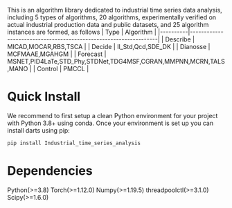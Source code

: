 This is an algorithm library dedicated to industrial time series data analysis, including 5 types of algorithms, 20 algorithms, 
experimentally verified on actual industrial production data and public datasets, and 25 algorithm instances are formed, as follows
| Type     | Algorithm                                                        |
|----------|------------------------------------------------------------------|
| Describe | MICAD,MOCAR,RBS,TSCA                                             |
| Decide   | Il_Std,Qcd,SDE_DK                                                |
| Dianosse | MCFMAAE,MGAHGM                                                   |
| Forecast | MSNET,PID4LaTe,STD_Phy,STDNet,TDG4MSF,CGRAN,MMPNN,MCRN,TALS,MANO |
| Control  | PMCCL                                                            |

# Quick Install

We recommend to first setup a clean Python environment for your project with Python 3.8+ using conda.
Once your environment is set up you can install darts using pip:
``` python
pip install Industrial_time_series_analysis
```
# Dependencies

Python(>=3.8)
Torch(>=1.12.0)
Numpy(>=1.19.5)
threadpoolctl(>=3.1.0)
Scipy(>=1.6.0)
